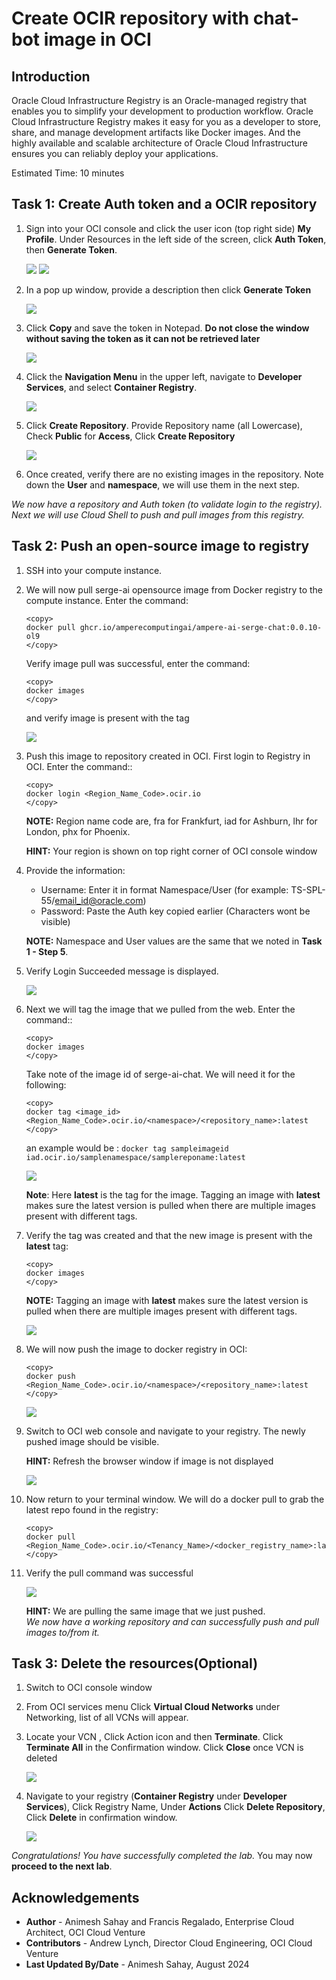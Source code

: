 # Create OCIR repository with chat-bot image in OCI

## Introduction

Oracle Cloud Infrastructure Registry is an Oracle-managed registry that enables you to simplify your development to production workflow. Oracle Cloud Infrastructure Registry makes it easy for you as a developer to store, share, and manage development artifacts like Docker images. And the highly available and scalable architecture of Oracle Cloud Infrastructure ensures you can reliably deploy your applications.

Estimated Time: 10 minutes

## Task 1: Create Auth token and a OCIR repository

1. Sign into your OCI console and click the user icon (top right side) **My Profile**. Under Resources in the left side of the screen, click **Auth Token**, then **Generate Token**. 
    
     ![](images/lab3_task1_1.png " ")
     ![](images/auth_token1.png " ")

2. In a pop up window, provide a description then click **Generate Token**

     ![](images/lab3_task1_3.png " ")

2.  Click **Copy** and save the token in Notepad. **Do not close the window without saving the token as it can not be retrieved later**

     ![](images/auth_token_2.png " ")

3. Click the **Navigation Menu** in the upper left, navigate to **Developer Services**, and select **Container Registry**.

	![](https://oracle-livelabs.github.io/common/images/console/developer-container-registry.png " ")

4. Click **Create Repository**. Provide Repository name (all Lowercase), Check **Public** for **Access**, Click **Create Repository**

    ![](images/container_registory.png " ")

5. Once created, verify there are no existing images in the repository. Note down the **User** and **namespace**, we will use them in the next step.


*We now have a repository and Auth token (to validate login to the registry). Next we will use Cloud Shell to push and pull images from this registry.*

## Task 2: Push an open-source image to registry

1. SSH into your compute instance. 

2. We will now pull serge-ai opensource image from Docker registry to the compute instance. Enter the command:

    ```
    <copy>
    docker pull ghcr.io/amperecomputingai/ampere-ai-serge-chat:0.0.10-ol9
    </copy>
    ```
    Verify image pull was successful, enter the command:
    ```
    <copy>
    docker images
    </copy>
    ```
    and verify image is present with the tag

     ![](images/docker_pull.png " ")

3. Push this image to repository created in OCI. First login to Registry in OCI. Enter the command::

    ```
    <copy>
    docker login <Region_Name_Code>.ocir.io
    </copy>
    ```

    **NOTE:** Region name code are, fra for Frankfurt, iad for Ashburn, lhr for London, phx for Phoenix.

    **HINT:** Your region is shown on top right corner of OCI console window

4. Provide the information:

    - Username:  Enter it in format Namespace/User (for example: TS-SPL-55/email_id@oracle.com)
    - Password: Paste the Auth key copied earlier (Characters wont be visible)

    **NOTE:** Namespace and User values are the same that we noted in **Task 1 - Step 5**.

5. Verify Login Succeeded message is displayed.
    
    ![](images/login_success.png " ")

6. Next we will tag the image that we pulled from the web. Enter the command::

    ```
    <copy>
    docker images
    </copy>
    ```
    
    Take note of the image id of serge-ai-chat. We will need it for the following:

    ```
    <copy>
    docker tag <image_id>  <Region_Name_Code>.ocir.io/<namespace>/<repository_name>:latest
    </copy>
    ```

    an example would be : `docker tag sampleimageid iad.ocir.io/samplenamespace/samplereponame:latest`

    ![](images/docker_tag.png " ")

    **Note**: Here **latest** is the tag for the image. Tagging an image with **latest** makes sure the latest version is pulled when there are multiple images present with different tags.

7. Verify the tag was created and that the new image is present with the **latest** tag:

    ```
    <copy>
    docker images
    </copy>
    ```

    **NOTE:** Tagging an image with **latest** makes sure the latest version is pulled when there are multiple images present with different tags.

     ![](images/docker_images.png " ")

8. We will now push the image to docker registry in OCI:

    ```
    <copy>
    docker push <Region_Name_Code>.ocir.io/<namespace>/<repository_name>:latest
    </copy>
    ```
    ![](images/docker_push.png " ")

9. Switch to OCI web console and navigate to your registry. The newly pushed image should be visible.

    **HINT:** Refresh the browser window if image is not displayed
    
    ![](images/repo_with_image.png " ")

10. Now return to your terminal window. We will do a docker pull to grab the latest repo found in the registry:

    ```
    <copy>
    docker pull <Region_Name_Code>.ocir.io/<Tenancy_Name>/<docker_registry_name>:latest
    </copy>  
    ```

11. Verify the pull command was successful

     ![](images/docker_pull_2.png " ")

    **HINT:** We are pulling the same image that we just pushed.<br/>
    *We now have a working repository and can successfully push and pull images to/from it.*

## Task 3: Delete the resources(Optional)

1. Switch to  OCI console window

2. From OCI services menu Click **Virtual Cloud Networks** under Networking, list of all VCNs will
appear.

3. Locate your VCN , Click Action icon and then **Terminate**. Click **Terminate All** in the Confirmation window. Click **Close** once VCN is deleted

     ![](images/delete_vcn.png " ")

4. Navigate to your registry (**Container Registry** under **Developer Services**), Click Registry Name, Under **Actions** Click **Delete Repository**, Click **Delete** in confirmation window.

     ![](images/ocir_hol42.png " ")

*Congratulations! You have successfully completed the lab.*
You may now **proceed to the next lab**.

## Acknowledgements
* **Author** - Animesh Sahay and Francis Regalado, Enterprise Cloud Architect, OCI Cloud Venture
* **Contributors** -  Andrew Lynch, Director Cloud Engineering, OCI Cloud Venture
* **Last Updated By/Date** - Animesh Sahay, August 2024

